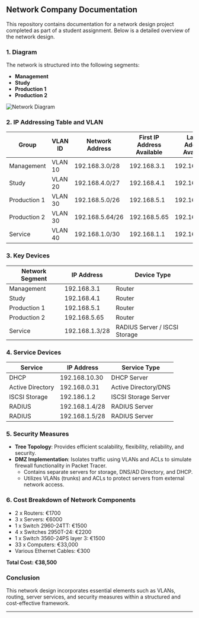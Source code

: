 ## Network Company Documentation

This repository contains documentation for a network design project completed as part of a student assignment. Below is a detailed overview of the network design.

### 1. Diagram

The network is structured into the following segments:

- **Management**
- **Study**
- **Production 1**
- **Production 2**

![Network Diagram](<img width="1729" alt="Screenshot 2024-04-05 at 11 11 29" src="https://github.com/cyber272/Network_Plan/assets/155965877/78861d23-2a9f-4c92-a284-fae582c96a8d">)



### 2. IP Addressing Table and VLAN

| Group       | VLAN ID | Network Address | First IP Address Available | Last IP Address Available | Default Gateway    |
|-------------|---------|-----------------|----------------------------|---------------------------|---------------------|
| Management  | VLAN 10 | 192.168.3.0/28  | 192.168.3.1                | 192.168.3.14              | 192.168.3.15        |
| Study       | VLAN 20 | 192.168.4.0/27  | 192.168.4.1                | 192.168.4.30              | 192.168.4.31        |
| Production 1| VLAN 30 | 192.168.5.0/26  | 192.168.5.1                | 192.168.5.62              | 192.168.5.63        |
| Production 2| VLAN 30 | 192.168.5.64/26 | 192.168.5.65               | 192.168.5.126             | 192.168.5.127       |
| Service     | VLAN 40 | 192.168.1.0/30  | 192.168.1.1                | 192.168.1.2               | 192.168.1.3         |

### 3. Key Devices

| Network Segment | IP Address     | Device Type                |
|-----------------|----------------|----------------------------|
| Management      | 192.168.3.1    | Router                     |
| Study           | 192.168.4.1    | Router                     |
| Production 1    | 192.168.5.1    | Router                     |
| Production 2    | 192.168.5.65   | Router                     |
| Service         | 192.168.1.3/28 | RADIUS Server / ISCSI Storage |

### 4. Service Devices

| Service           | IP Address     | Service Type          |
|-------------------|----------------|-----------------------|
| DHCP              | 192.168.10.30  | DHCP Server           |
| Active Directory  | 192.168.0.31   | Active Directory/DNS  |
| ISCSI Storage     | 192.186.1.2    | ISCSI Storage Server  |
| RADIUS            | 192.168.1.4/28 | RADIUS Server         |
| RADIUS            | 192.168.1.5/28 | RADIUS Server         |

### 5. Security Measures

- **Tree Topology**: Provides efficient scalability, flexibility, reliability, and security.
- **DMZ Implementation**: Isolates traffic using VLANs and ACLs to simulate firewall functionality in Packet Tracer.
  - Contains separate servers for storage, DNS/AD Directory, and DHCP.
  - Utilizes VLANs (trunks) and ACLs to protect servers from external network access.

### 6. Cost Breakdown of Network Components

- 2 x Routers: €1700
- 3 x Servers: €6000
- 1 x Switch 2960-24TT: €1500
- 4 x Switches 2950T-24: €2200
- 1 x Switch 3560-24PS layer 3: €1500
- 33 x Computers: €33,000
- Various Ethernet Cables: €300

**Total Cost: €38,500**

### Conclusion

This network design incorporates essential elements such as VLANs, routing, server services, and security measures within a structured and cost-effective framework.

---
